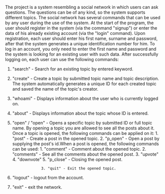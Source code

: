 The project is a system resembling a social network in which users can ask questions.
The questions can be of any kind, so the system supports different topics.
The social network has several commands that can be used by any user during the use of the system. At the start of the program, the user should register in the system (via the command "signup") or enter the data of his already existing account (via the "login" command). Upon registration, each user should enter his first name, surname and password, after that the system generates a unique identification number for him. To log in an account, you only need to enter the first name and password and the system is looking for an existing user with such data.
After successfully logging on, each user can use the following commands:
1. "search" - Search for an existing topic by entered keyword.
2. "create" - Create a topic by submitted topic name and topic description. The system automatically generates a unique ID for each created topic and saved the name of the topic's creator.
3. "whoami" - Displays information about the user who is currently logged on.
4. "about<id>" - Displays information about the topic whose ID is entered.
5. "open<topic id>" / "open<full topic name>" - Opens a specific topic by submitted ID or full topic name. By opening a topic you are allowed to see all the posts about it. Once a topic is opened, the following commands can be applied on it:
                    1. "post" - Create a post in the opened topic.
                    2. "p_open<id>" - Open a post by supplying the post's id.When a post is opened, the following commands can be used:
                                      1. "comment" - Comment about the opened topic.
                                      2. "comments" - See all the comments about the opened post.
                                      3. "upvote<id>"
                                      4. "downvote<id>"
                                      5. "p_close" -  Closing the opened post.
   
                    3. "quit" - Exit the opened topic.
   
6. "logout" - logout from the account.
7. "exit" - exit the network.
                    
